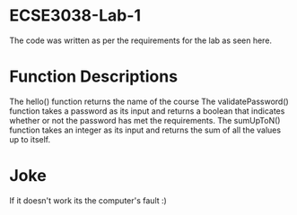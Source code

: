 # ECSE3038-Lab-1
The code was written as per the requirements for the lab as seen here.

# Function Descriptions
The hello() function returns the name of the course
The validatePassword() function takes a password as its input and returns a boolean that indicates whether or not the password has met the requirements.
The sumUpToN() function takes an integer as its input and returns the sum of all the values up to itself.
# Joke
If it doesn't work its the computer's fault :)